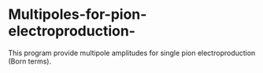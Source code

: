 # Multipoles-for-pion-electroproduction-
This program provide multipole amplitudes for single pion electroproduction (Born terms).  
